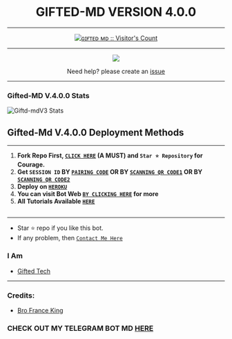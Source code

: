 <h1 align="center"> GIFTED-MD VERSION 4.0.0  </h1>
<p align="center">  

***
 <a aria-label="ɢɪғᴛᴇᴅ ʙᴏᴛ v.4.0.0 is free to use" href="https://github.com/mouricedevs/Gifted-Md" target="_blank">

</p>
<p align="center"><img src="https://profile-counter.glitch.me/{mouricedevs}/count.svg" alt="ɢɪғᴛᴇᴅ ᴍᴅ :: Visitor's Count" /></p>

---



<p align="center">
  <a href="https://web.giftedtechnexus.co.ke/bots/giftedmd/deploy/platforms/heroku/"><img src="https://img.shields.io/badge/heroku-9d7acc?style=for-the-badge&logo=gifted&logoColor=430098"></a>

<p align="center">Need help? please create an <a href="https://github.com/mouricedevs/Gifted-Md/issues">issue</a></p>

---

 <h3>Gifted-MD V.4.0.0 Stats</h3>

![Giftd-mdV3 Stats](https://github-readme-stats.vercel.app/api/pin/?username=mouricedevs&repo=Gifted-Md&show_owner=true&theme=dark)


    
   
## Gifted-Md V.4.0.0 Deployment Methods
---
1.  **Fork Repo First, [`CLICK HERE`](https://github.com/mouricedevs/Gifted-Md/fork) (A MUST) and `Star ⭐ Repository` for Courage.**
2.  **Get `SESSION ID` BY [`PAIRING CODE`](https://web.giftedtechnexus.co.ke/bots/giftedmd/sessions) OR BY [`SCANNING QR CODE1`](https://web.giftedtechnexus.co.ke/bots/giftedmd/sessions) OR BY [`SCANNING QR CODE2`](https://web.giftedtechnexus.co.ke/bots/giftedmd/sessions)** 
3. **Deploy on [`HEROKU`](https://web.giftedtechnexus.co.ke/bots/giftedmd/deploy/platforms/heroku)**
8. **You can visit Bot Web [`BY CLICKING HERE`](https://web.giftedtechnexus.co.ke/bots/giftedmd) for more**
9. **All Tutorials Available [`HERE`](https://youtube.com/@giftedtechnexus)**

##
---


- Star ⭐ repo if you like this bot.
- If any problem, then [`Contact Me Here`](https://t.me/giftedmd)


### I Am
- [Gifted Tech](https://github.com/mouricedevs) 

---
### Credits:
- [Bro France King](https://github.com/franceking1)

### CHECK OUT MY TELEGRAM BOT MD [HERE](https://github.com/mouricedevs/telegram-bot)
